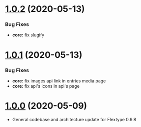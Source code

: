 <a name="1.0.2"></a>
# [1.0.2](https://github.com/flextype-plugins/admin) (2020-05-13)

### Bug Fixes

* **core:** fix slugify

<a name="1.0.1"></a>
# [1.0.1](https://github.com/flextype-plugins/admin) (2020-05-13)

### Bug Fixes

* **core:** fix images api link in entries media page
* **core:** fix api's icons in api's page


<a name="1.0.0"></a>
# [1.0.0](https://github.com/flextype-plugins/admin) (2020-05-09)
* General codebase and architecture update for Flextype 0.9.8
